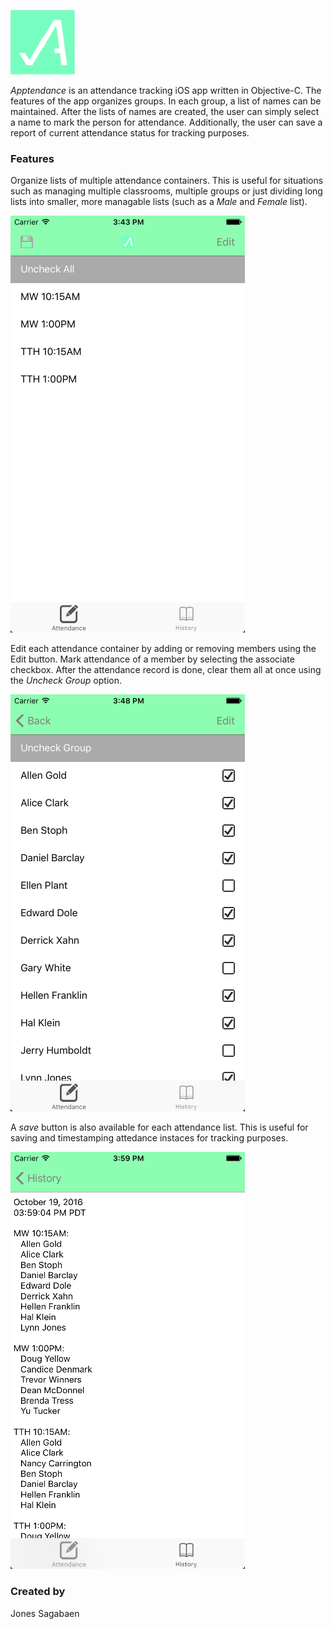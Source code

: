 ![Alt text](/Screenshots/Logo.png?raw=true "Apptendance")

*Apptendance* is an attendance tracking iOS app written in Objective-C.  The features of the app organizes groups.  In each group, a list of names can be maintained.  After the lists of names are created, the user can simply select a name to mark the person for attendance.  Additionally, the user can save a report of current attendance status for tracking purposes.

### Features
Organize lists of multiple attendance containers.  This is useful for situations such as managing multiple classrooms, multiple groups or just dividing long lists into smaller, more managable lists (such as a *Male* and *Female* list).

![Alt text](/Screenshots/AttendanceList.png?raw=true "List of all attendance containers")

Edit each attendance container by adding or removing members using the Edit button.  Mark attendance of a member by selecting the associate checkbox.  After the attendance record is done, clear them all at once using the *Uncheck Group* option.

![Alt text](/Screenshots/AttendanceRecord.png?raw=true "Inside an attendance container")

A *save* button is also available for each attendance list.  This is useful for saving and timestamping attedance instaces for tracking purposes.

![Alt text](/Screenshots/Saved.png?raw=true "A saved instance")

### Created by
Jones Sagabaen
